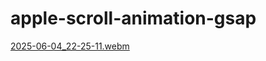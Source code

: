 # apple-scroll-animation-gsap

[2025-06-04_22-25-11.webm](https://github.com/user-attachments/assets/d51dd1e0-b9e3-4444-bc15-e5d2bfae35d1)
